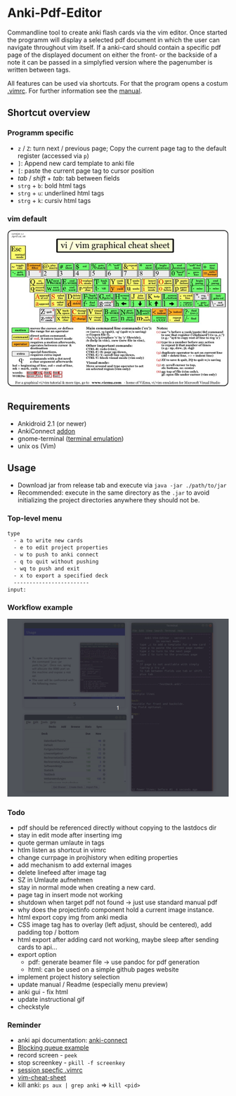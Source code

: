 # Anki-Pdf-Editor
Commandline tool to create anki flash cards via the vim editor. Once started the programm will display a selected pdf document in which the user can navigate throughout vim itself. If a anki-card should contain a specific pdf page of the displayed document on either the front- or the backside of a note it can be passed in a simplyfied version where the pagenumber is written between tags. 

All features can be used via shortcuts. For that the program opens a costum [.vimrc](./editor/src/main/resources/com/dermacon/ankipdfeditor/.vimrc). For further information see the [manual](./otherDocs/manual-tex/manual.pdf).

## Shortcut overview

### Programm specific
* `z` / `Z`: turn next / previous page; Copy the current page tag to the default register (accessed via `p`)
* `]`: Append new card template to anki file
* `[`: paste the current page tag to cursor position
* *tab* / *shift* + *tab*: tab between fields
* `strg` + `b`: bold html tags
* `strg` + `u`: underlined html tags
* `strg` + `k`: cursiv html tags

### vim default 
![vim-cheat-sheet](./otherDocs/manual-tex/img/vim-cheat-sheet.jpg)

## Requirements
* Ankidroid 2.1 (or newer)
* AnkiConnect [addon](https://ankiweb.net/shared/info/2055492159)
* gnome-terminal ([terminal emulation](https://askubuntu.com/questions/684180/how-to-reinstall-gnome-terminal))
* unix os (Vim)

## Usage
* Download jar from release tab and execute via `java -jar ./path/to/jar`
* Recommended: execute in the same directory as the `.jar` to avoid initializing the project directories anywhere they should not be. 

### Top-level menu
```
type
  - a to write new cards
  - e to edit project properties
  - w to push to anki connect
  - q to quit without pushing
  - wq to push and exit
  - x to export a specified deck
  ------------------------
input: 
```

### Workflow example
![addNewCard](./otherDocs/instructional-gifs/addCard.gif)

### Todo
* pdf should be referenced directly without copying to the lastdocs dir
* stay in edit mode after inserting img
* quote german umlaute in tags
* htlm listen as shortcut in vimrc
* change currpage in projhistory when editing properties
* add mechanism to add external images
* delete linefeed after image tag
* SZ in Umlaute aufnehmen
* stay in normal mode when creating a new card.
* page tag in insert mode not working
* shutdown when target pdf not found -> just use standard manual pdf
* why does the projectinfo component hold a current image instance.
* html export copy img from anki media
* CSS image tag has to overlay (left adjust, should be centered), add padding top / bottom
* html export after adding card not working, maybe sleep after sending cards to api...
* export option
    - pdf: generate beamer file -> use pandoc for pdf generation
    - html: can be used on a simple github pages website
* implement project history selection
* update manual / Readme (especially menu preview)
* anki gui - fix html 
* update instructional gif
* checkstyle

### Reminder
* anki api documentation: [anki-connect](https://foosoft.net/projects/anki-connect/)
* [Blocking queue example](https://www.mkyong.com/java/java-blockingqueue-examples/)
* record screen - `peek`
* stop screenkey - `pkill -f screenkey`
* [session specfic .vimrc](https://superuser.com/questions/489930/using-a-session-specific-vimrc)
* [vim-cheat-sheet](https://www.slideshare.net/alfrescoqa/vivimcheatsheetpdf)
* kill anki: `ps aux | grep anki` => `kill <pid>`

